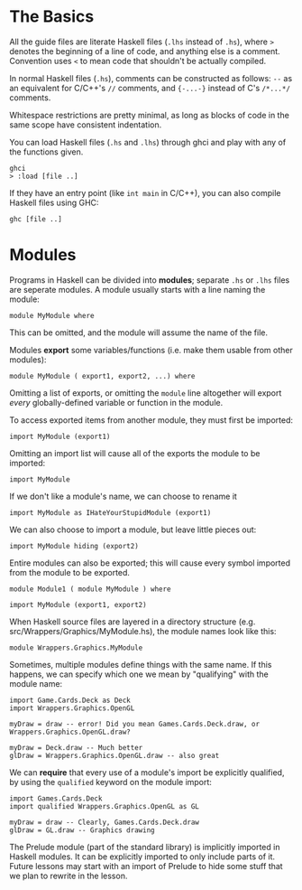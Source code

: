 # The Basics #

All the guide files are literate Haskell files (`.lhs` instead of `.hs`), where `>` denotes the beginning of a line of code,
and anything else is a comment. Convention uses `<` to mean code that shouldn't be actually compiled.

In normal Haskell files (`.hs`), comments can be constructed as follows: `--` as an equivalent for C/C++'s `//` comments,
and `{-...-}` instead of C's `/*...*/` comments.

Whitespace restrictions are pretty minimal, as long as blocks of code in the same scope have consistent indentation.

You can load Haskell files (`.hs` and `.lhs`) through ghci and play with any of the functions given.

    ghci
    > :load [file ..]

If they have an entry point (like `int main` in C/C++), you can also compile Haskell files using GHC:

    ghc [file ..]

# Modules #

Programs in Haskell can be divided into **modules**; separate `.hs` or `.lhs` files are seperate modules.
A module usually starts with a line naming the module:

    module MyModule where

This can be omitted, and the module will assume the name of the file.

Modules **export** some variables/functions (i.e. make them usable from other modules):

    module MyModule ( export1, export2, ...) where

Omitting a list of exports, or omitting the `module` line altogether will export *every* globally-defined
variable or function in the module.

To access exported items from another module, they must first be imported:

    import MyModule (export1)

Omitting an import list will cause all of the exports the module to be imported:

    import MyModule

If we don't like a module's name, we can choose to rename it

    import MyModule as IHateYourStupidModule (export1)

We can also choose to import a module, but leave little pieces out:

    import MyModule hiding (export2)

Entire modules can also be exported; this will cause every symbol imported from the module to be exported.

    module Module1 ( module MyModule ) where

    import MyModule (export1, export2)

When Haskell source files are layered in a directory structure (e.g. src/Wrappers/Graphics/MyModule.hs),
the module names look like this:

    module Wrappers.Graphics.MyModule

Sometimes, multiple modules define things with the same name.
If this happens, we can specify which one we mean by "qualifying" with the module name:

    import Game.Cards.Deck as Deck
    import Wrappers.Graphics.OpenGL

    myDraw = draw -- error! Did you mean Games.Cards.Deck.draw, or Wrappers.Graphics.OpenGL.draw?

    myDraw = Deck.draw -- Much better
    glDraw = Wrappers.Graphics.OpenGL.draw -- also great

We can **require** that every use of a module's import be explicitly qualified,
by using the `qualified` keyword on the module import:

    import Games.Cards.Deck
    import qualified Wrappers.Graphics.OpenGL as GL

    myDraw = draw -- Clearly, Games.Cards.Deck.draw
    glDraw = GL.draw -- Graphics drawing

The Prelude module (part of the standard library) is implicitly imported in Haskell modules.
It can be explicitly imported to only include parts of it.
Future lessons may start with an import of Prelude to hide some stuff that we plan to rewrite in the lesson.
